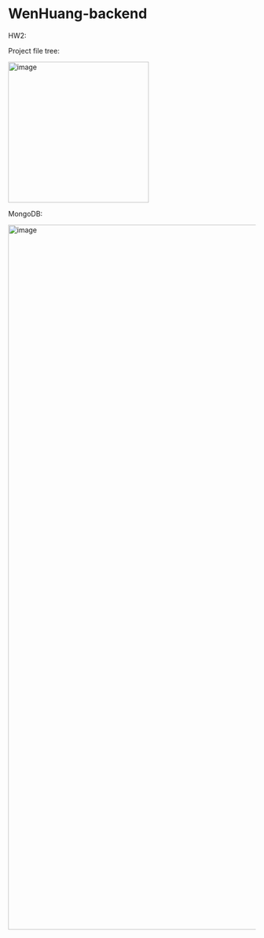 # WenHuang-backend

HW2:

Project file tree:

<img width="286" alt="image" src="https://media.github.ccs.neu.edu/user/9360/files/1e0cf561-6f2b-42b6-b261-62aba7098d77">

MongoDB:

<img width="1432" alt="image" src="https://media.github.ccs.neu.edu/user/9360/files/1617683f-07a0-47c3-a3dd-6a6bc9eff139">
